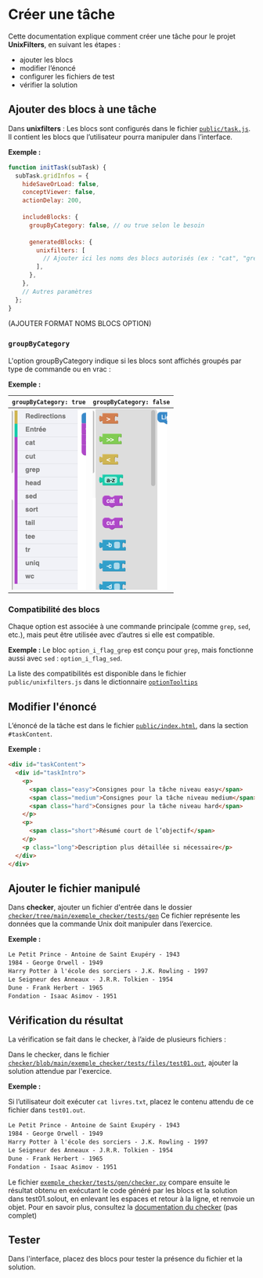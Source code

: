 # Créer une tâche

Cette documentation explique comment créer une tâche pour le projet **UnixFilters**, en suivant les étapes :

- ajouter les blocs
- modifier l’énoncé
- configurer les fichiers de test
- vérifier la solution

## Ajouter des blocs à une tâche

Dans **unixfilters** :
Les blocs sont configurés dans le fichier [`public/task.js`](https://github.com/UnixFilters/unixfilters-franceIOI/blob/main/public/task.js). Il contient les blocs que l’utilisateur pourra manipuler dans l’interface.

**Exemple :**

```javascript title="task.js"
function initTask(subTask) {
  subTask.gridInfos = {
    hideSaveOrLoad: false,
    conceptViewer: false,
    actionDelay: 200,

    includeBlocks: {
      groupByCategory: false, // ou true selon le besoin

      generatedBlocks: {
        unixfilters: [
          // Ajouter ici les noms des blocs autorisés (ex : "cat", "grep", "sort")
        ],
      },
    },
    // Autres paramètres
  };
}
```

(AJOUTER FORMAT NOMS BLOCS OPTION)

### `groupByCategory`

L'option groupByCategory indique si les blocs sont affichés groupés par type de commande ou en vrac :

**Exemple :**

| `groupByCategory: true`             | `groupByCategory: false`             |
| ----------------------------------- | ------------------------------------ |
| ![](../img/groupByCategoryTrue.png) | ![](../img/groupByCategoryFalse.png) |

### Compatibilité des blocs

Chaque option est associée à une commande principale (comme `grep`, `sed`, etc.), mais peut être utilisée avec d’autres si elle est compatible.

**Exemple :**
Le bloc `option_i_flag_grep` est conçu pour `grep`, mais fonctionne aussi avec `sed` :
`option_i_flag_sed`.

La liste des compatibilités est disponible dans le fichier `public/unixfilters.js` dans le dictionnaire [`optionTooltips`](https://github.com/UnixFilters/unixfilters-franceIOI/blob/main/public/unixfilters.js#L375)

## Modifier l'énoncé

L’énoncé de la tâche est dans le fichier [`public/index.html`](https://github.com/UnixFilters/unixfilters-franceIOI/blob/main/public/index.html), dans la section `#taskContent`.

**Exemple :**

```html title="index.html"
<div id="taskContent">
  <div id="taskIntro">
    <p>
      <span class="easy">Consignes pour la tâche niveau easy</span>
      <span class="medium">Consignes pour la tâche niveau medium</span>
      <span class="hard">Consignes pour la tâche niveau hard</span>
    </p>
    <p>
      <span class="short">Résumé court de l’objectif</span>
    </p>
    <p class="long">Description plus détaillée si nécessaire</p>
  </div>
</div>
```

## Ajouter le fichier manipulé

Dans **checker**, ajouter un fichier d'entrée dans le dossier [`checker/tree/main/exemple_checker/tests/gen`](https://github.com/UnixFilters/checker/tree/main/exemple_checker/tests/gen)
Ce fichier représente les données que la commande Unix doit manipuler dans l’exercice.

**Exemple :**

```txt title="livres.txt"
Le Petit Prince - Antoine de Saint Exupéry - 1943
1984 - George Orwell - 1949
Harry Potter à l'école des sorciers - J.K. Rowling - 1997
Le Seigneur des Anneaux - J.R.R. Tolkien - 1954
Dune - Frank Herbert - 1965
Fondation - Isaac Asimov - 1951
```

## Vérification du résultat

La vérification se fait dans le checker, à l’aide de plusieurs fichiers :

Dans le checker, dans le fichier [`checker/blob/main/exemple_checker/tests/files/test01.out`](https://github.com/UnixFilters/checker/blob/main/exemple_checker/tests/files/test01.out), ajouter la solution attendue par l'exercice.

**Exemple :**

Si l’utilisateur doit exécuter `cat livres.txt`, placez le contenu attendu de ce fichier dans `test01.out`.

```txt title="test01.out"
Le Petit Prince - Antoine de Saint Exupéry - 1943
1984 - George Orwell - 1949
Harry Potter à l'école des sorciers - J.K. Rowling - 1997
Le Seigneur des Anneaux - J.R.R. Tolkien - 1954
Dune - Frank Herbert - 1965
Fondation - Isaac Asimov - 1951
```

Le fichier [`exemple_checker/tests/gen/checker.py`](https://github.com/UnixFilters/checker/blob/main/exemple_checker/tests/gen/checker.py) compare ensuite le résultat obtenu en exécutant le code généré par les blocs et la solution dans test01.solout, en enlevant les espaces et retour à la ligne, et renvoie un objet. Pour en savoir plus, consultez la [documentation du checker](../documentation_checker.md) (pas complet)

## Tester

Dans l'interface, placez des blocs pour tester la présence du fichier et la solution.
